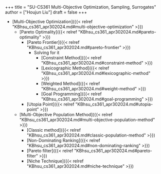 +++
title = "SU-CS361 Multi-Objective Optimization, Sampling, Surrogates"
author = ["Houjun Liu"]
draft = false
+++

-   [Multi-Objective Optimization]({{< relref "KBhsu_cs361_apr302024.md#multi-objective-optimization" >}})
    -   [Pareto Optimality]({{< relref "KBhsu_cs361_apr302024.md#pareto-optimality" >}})
        -   [Pareto Frontier]({{< relref "KBhsu_cs361_apr302024.md#pareto-frontier" >}})
            -   Solving for it
                -   [Constraint Method]({{< relref "KBhsu_cs361_apr302024.md#constraint-method" >}})
                -   [Lexicographic Method]({{< relref "KBhsu_cs361_apr302024.md#lexicographic-method" >}})
                -   [Weighted Method]({{< relref "KBhsu_cs361_apr302024.md#weight-method" >}})
                -   [Goal Programming]({{< relref "KBhsu_cs361_apr302024.md#goal-programming" >}})
        -   [Utopia Point]({{< relref "KBhsu_cs361_apr302024.md#utopia-point" >}})
    -   [Multi-Objective Population Method]({{< relref "KBhsu_cs361_apr302024.md#multi-objective-population-method" >}})
        -   [Classic method]({{< relref "KBhsu_cs361_apr302024.md#classic-population-method" >}})
        -   [Non-Dominating Ranking]({{< relref "KBhsu_cs361_apr302024.md#non-dominating-ranking" >}})
        -   [Pareto filter]({{< relref "KBhsu_cs361_apr302024.md#pareto-filter" >}})
        -   [Niche Technique]({{< relref "KBhsu_cs361_apr302024.md#niche-technique" >}})
